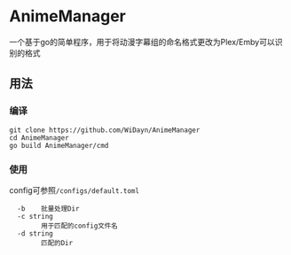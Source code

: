 # AnimeManager
一个基于go的简单程序，用于将动漫字幕组的命名格式更改为Plex/Emby可以识别的格式

## 用法
### 编译
```shell
git clone https://github.com/WiDayn/AnimeManager
cd AnimeManager
go build AnimeManager/cmd
```
### 使用
config可参照`/configs/default.toml`
```shell
  -b    批量处理Dir
  -c string
        用于匹配的config文件名
  -d string
        匹配的Dir
```